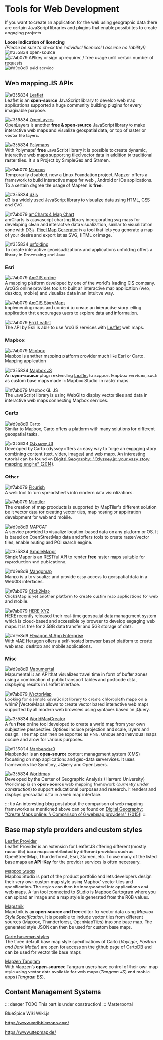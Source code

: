 # Tools for Web Development
If you want to create an application for the web using geographic data there are certain JavaScript libraries and plugins that enable possibilites to create engaging projects. 

__Loose indication of licencing:__  
_(Please be sure to check the individual licences! I assume no liability!)_  
![#355834](https://placehold.it/12/355834/000000?text=+) open-source  
![#7ab079](https://placehold.it/12/7ab079/000000?text=+) APIkey or sign up required / free usage until certain number of requests  
![#d9e8d9](https://placehold.it/12/d9e8d9/000000?text=+) paid service 


## Web mapping JS APIs 

![#355834](https://placehold.it/12/355834/000000?text=+) [Leaflet](https://leafletjs.com/)   
Leaflet is an **open-source** JavaScript library to develop web map applications supported a huge community building plugins for every imaginable purpose. 

![#355834](https://placehold.it/12/355834/000000?text=+) [OpenLayers](https://openlayers.org/)  
OpenLayers is another **free  & open-source** JavaScript library to make interactive web maps and visualize geospatial data, on top of raster or vector tile layers. 

![#355834](https://placehold.it/12/355834/000000?text=+) [Polymaps](http://polymaps.org/)  
With Polymaps' **free** JavaScript library it is possible to create dynamic, interactive web maps supporting tiled vector data in addition to traditional raster tiles. It is a Project by SimpleGeo and Stamen. 

![#7ab079](https://placehold.it/12/7ab079/000000?text=+) [Mapzen](https://www.mapzen.com/)  
Temporarily disabled, now a Linux Foundation project, Mapzen offers a framework to build interactive maps for web , Android or iOs applications. To a certain degree the usage of Mapzen is **free**.

![#355834](https://placehold.it/12/355834/000000?text=+) [d3js](https://d3js.org/)  
d3 is a widely used JavaScript library to visualize data using HTML, CSS and SVG. 

![#7ab079](https://placehold.it/12/7ab079/000000?text=+) [amCharts 4 Map Chart](https://www.amcharts.com/javascript-maps/)   
amCharts is a javascript charting library incorporating svg maps for developing clean and interactive data visualization, similar to visualization sone with D3js. [Pixel Map Generator](http://pixelmap.amcharts.com/) is a tool that lets you generate a map of your desire and export ist as SVG, HTML or image.

![#355834](https://placehold.it/12/355834/000000?text=+) [unfolding](http://unfoldingmaps.org/)  
To create interactive geovisualizations and applications unfolding offers a library in Processing and Java. 

### Esri

![#7ab079](https://placehold.it/12/7ab079/000000?text=+) [ArcGIS online](https://www.esri.com/en-us/arcgis/products/arcgis-online/overview)  
A mapping platform developed by one of the world's leading GIS company. ArcGIS online provides tools to built an interactive map application (web, desktop, mobile) and visualize data in an intuitive way. 

![#7ab079](https://placehold.it/12/7ab079/000000?text=+) [ArcGIS StoryMaps](https://www.esri.com/en-us/arcgis/products/arcgis-storymaps/overview)  
Implementing maps and content to create an interactive story telling application that encourages users to explore data and information. 

![#7ab079](https://placehold.it/12/7ab079/000000?text=+) [Esri Leaflet](https://esri.github.io/esri-leaflet/)  
The API by Esri is able to use ArcGIS services with [Leaflet](https://leafletjs.com/) web maps. 

### Mapbox

![#7ab079](https://placehold.it/12/7ab079/000000?text=+) [Mapbox](https://www.mapbox.com/)  
Mapbox is another mapping platform provider much like Esri or Carto. Mapping application 

![#355834](https://placehold.it/12/355834/000000?text=+)  [Mapbox JS](https://github.com/mapbox/mapbox.js/)  
An **open-source** plugin extending [Leaflet](https://leafletjs.com/) to support Mapbox services, such as custom base maps made in Mapbox Studio, in raster maps.

![#7ab079](https://placehold.it/12/7ab079/000000?text=+) [Mapbox GL JS](https://docs.mapbox.com/mapbox-gl-js/api/)  
The JavaScript library is using WebGl to display vector tiles and data in interactive web maps connecting Mapbox services. 

### Carto

![#d9e8d9](https://placehold.it/12/d9e8d9/000000?text=+) [Carto](https://carto.com/)  
Similar to Mapbox, Carto offers a platform with many solutions for different geospatial tasks. 

![#355834](https://placehold.it/12/355834/000000?text=+) [Odyssey JS](https://cartodb.github.io/odyssey.js/)  
Developed by Carto odyssey offers an easy way to forge an engaging story combining content (text, video, images) and web maps. An interesting tutorial can be found on [Digital Geography: "Odyssey.js: your easy story mapping engine" (2014)](http://www.digital-geography.com/odyssey-js-easy-story-mapping-engine/). 

### Other
![#7ab079](https://placehold.it/12/7ab079/000000?text=+) [Flourish](https://flourish.studio/)  
A web tool to turn spreadsheets into modern data visualizations. 

![#7ab079](https://placehold.it/12/7ab079/000000?text=+) [Maptiler](https://www.maptiler.com/)  
The creation of map prooducts is supported by MapTiler's different solution be it vector data for creating vector tiles, map hosting or application development for web and mobile. 

![#d9e8d9](https://placehold.it/12/d9e8d9/000000?text=+) [MAPCAT](https://www.mapcat.com/)  
A service provided to visualize location-based data on any platform or OS. It is based on OpenStreetMap data and offers tools to create raster/vector tiles, enable routing and POI search engine.

![#355834](https://placehold.it/12/355834/000000?text=+) [SimpleMappr](https://www.simplemappr.net/)  
SimpleMappr is an RESTful API to render **free** raster maps suitable for reproduction and publications. 

![#d9e8d9](https://placehold.it/12/d9e8d9/000000?text=+) [Mangomap](https://mangomap.com/)  
Mango is a to visualize and provide easy access to geospatial data in a WebGIS interfaces. 

![#7ab079](https://placehold.it/12/7ab079/000000?text=+) [Click2Map](https://www.click2map.com/)  
Click2Map is yet another platform to create custim map applications for web and mobile. 

![#7ab079](https://placehold.it/12/7ab079/000000?text=+) [HERE XYZ](https://explore.xyz.here.com/)  
HERE recently released their real-time geospatial data management system which is cloud-based and accessible by browser to develop engaging web maps. It is free for 2.5GB data transfer and 5GB storage of data. 

![#d9e8d9](https://placehold.it/12/d9e8d9/000000?text=+) [Hexagon M.App Enterprise](https://www.hexagongeospatial.com/products/smart-mapp/mapp-enterprise)  
With MAE Hexagon offers a self-hosted browser based platform to create web map, desktop and mobile applications.

### Misc

![#d9e8d9](https://placehold.it/12/d9e8d9/000000?text=+) [Mapumental](https://mapumental.com/)  
Mapumental is an API that visualizes travel time in form of buffer zones using a combination of public transport tables and postcode data, displaying results in Leaflet interface. 

![#7ab079](https://placehold.it/12/7ab079/000000?text=+) [jVectorMap](http://jvectormap.com/)  
Looking for a simple JavaScript library to create chloropleth maps on a whim? jVectorMaps allows to create vector based interactive web maps supported by all modern web browsers using syntaxes based on jQuery.

![#355834](https://placehold.it/12/355834/000000?text=+) [WorldMapCreator](http://worldmapcreator.com/#!/home)  
A fun **free** online tool developed to create a world map from your own subjective perspective. Options include projection and scale, layers and design. The map can then be exported as PNG. Unique and individual maps occure and allow for various purposes. 

![#355834](https://placehold.it/12/355834/000000?text=+) [Mapbender3](https://mapbender3.org/)  
Mapbender is an **open-source** content management system (CMS) focussing on map applications and geo-data servervices. It uses frameworks like Symfony, JQuery and OpenLayers. 

![#355834](https://placehold.it/12/355834/000000?text=+) [Worldmap](https://worldmap.harvard.edu/)  
Developed by the Center of Geographic Analysis (Harvard University) Worldmap is an **open-source** web mapping framework (_currently under construction_) to support educational purposes and research. It renders and displays geospatial data in a web map interface. 

::: tip
An interesting blog post about the comparison of web mapping frameworks as mentioned above can be found on [Digital Geography: "Create Maps online: A Comparison of 6 webmap providers" (2015)](http://www.digital-geography.com/create-maps-online-a-comparison-webmap-providers/)!
:::

## Base map style providers and custom styles

[Leaflet Provider](https://leaflet-extras.github.io/leaflet-providers/preview/)  
Leaflet Provider is an extension for LeafletJS offering different (mostly raster tile) base maps contributed by different providers such as OpenStreetMap, Thunderforest, Esri, Stamen, etc. To use many of the listed base maps an **API-Key** for the provider services is often necessary.

[Mapbox Studio](https://www.mapbox.com/mapbox-studio/)  
Mapbox Studio is part of the product portfolio and lets developers design their very own custom map style using Mapbox' vector tiles and specification. The styles can then be incorporated into applications and web maps. A fun tool connected to Studio is [Mapbox Cartogram](https://apps.mapbox.com/cartogram/#13.01/40.7251/-74.0051) where you can upload an image and a map style is generated from the RGB values. 

[Maputnik](https://maputnik.github.io/editor/#0.85/0/0)  
Maputnik is an **open-source and free** editor for vector data using _Mapbox Style Specification_. It is possible to include vector tiles from different sources (Mapbox, Thunderforest, OpenMapTiles) into one base map. The generated style JSON can then be used for custom base maps. 

[Carto basemap styles](https://github.com/CartoDB/basemap-styles)  
The three default base map style specifications of Carto (_Voyager, Positron and Dark Matter_) are open for access on the github page of CartoDB and can be used for vector tile base maps. 

[Mapzen Tangram](https://www.mapzen.com/products/tangram/)  
With Mapzen's **open-sourced** Tangram users have control of their own map style using vector data available for web maps (_Tangram JS_) and mobile apps (_Tangram ES_). 

## Content Management Systems 
 ::: danger TODO
This part is under construction!
:::
Masterportal 

BlueSpice Wiki
Wiki.js

https://www.scribblemaps.com/

https://www.stepmap.de/